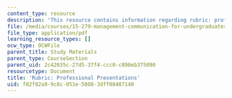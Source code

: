 ```yaml
---
content_type: resource
description: 'This resource contains information regarding rubric: professional presentations.'
file: /media/courses/15-279-management-communication-for-undergraduates-fall-2012/f82f82a99c8c051e50883dff08487140_MIT15_279F12_rubrcPrsnt.pdf
file_type: application/pdf
learning_resource_types: []
ocw_type: OCWFile
parent_title: Study Materials
parent_type: CourseSection
parent_uid: 2c42035c-27d5-37f4-ccc0-c890eb375090
resourcetype: Document
title: 'Rubric: Professional Presentations'
uid: f82f82a9-9c8c-051e-5088-3dff08487140
---
```

